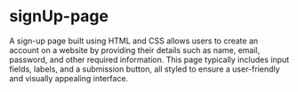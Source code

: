 # signUp-page
A sign-up page built using HTML and CSS allows users to create an account on a website by providing their details such as name, email, password, and other required information. This page typically includes input fields, labels, and a submission button, all styled to ensure a user-friendly and visually appealing interface.
